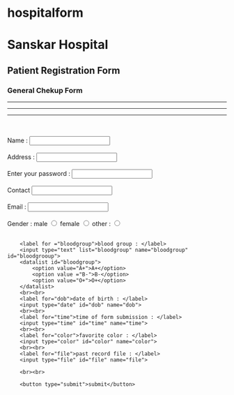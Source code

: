 # hospitalform
<html>
    <head>
        <title>Hospital</title>
    </head>
    <body>
        <h1>Sanskar Hospital</h1>
        <h2>Patient Registration Form</h2>
        <h3>General Chekup Form</h3>
        <hr><hr><hr>
        <br><br>
        <form action ="VS cod.php">
        <label for = "name">  Name : </label>
        <input type = "text">
        <br>
        <br>
        <label for = "addresss">Address : </label>
        <input type ="text" name="address" id="address">
        <br>
        <br>
        <label for="password">Enter your password : </label>
        <input type="password" id="password" name="password">
        <br><br>
        <label>Contact</label>
        <input type="number">
        <br>
        <br>
        <label for="email">Email : </label>
        <input type="email" id="email" name="email">
        <br><br>
        <label for="gender">Gender : </label>
        <label for="male">male</label>
        <input type="radio" id="male" name="gender" value="male">
        <label for="female">female</label>
        <input type="radio" id="female" name="gender" value="female">
        <label for="gender">other :</label>
        <input type="radio" id="other" name="gender" value="other">
        <br><br>
        
        <label for ="bloodgroup">blood group : </label>
        <input type="text" list="bloodgroup" name="bloodgroup" id="bloodgrooup">
        <datalist id="bloodgroup">
            <option value="A+">A+</option>
            <option value ="B-">B-</option>
            <option value="O+">O+</option>
        </datalist>
        <br><br>
        <label for="dob">date of birth : </label>
        <input type="date" id="dob" name="dob">
        <br><br>
        <label for="time">time of form submission : </label>
        <input type="time" id="time" name="time">
        <br><br>
        <label for="color">favorite color : </label>
        <input type="color" id="color" name="color">
        <br><br>
        <label for="file">past record file : </label>
        <input type="file" id="file" name="file">

        <br><br>
        
        <button type="submit">submit</button>
       
  </form>
    </body>
</html>

